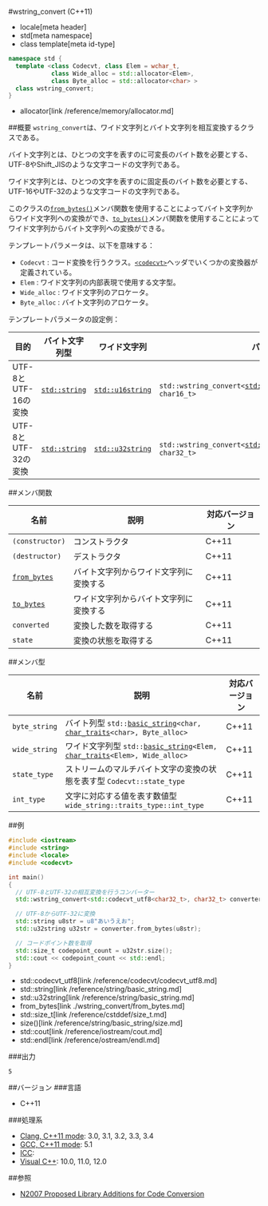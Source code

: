 #wstring_convert (C++11)
* locale[meta header]
* std[meta namespace]
* class template[meta id-type]

```cpp
namespace std {
  template <class Codecvt, class Elem = wchar_t,
            class Wide_alloc = std::allocator<Elem>,
            class Byte_alloc = std::allocator<char> >
  class wstring_convert;
}
```
* allocator[link /reference/memory/allocator.md]

##概要
`wstring_convert`は、ワイド文字列とバイト文字列を相互変換するクラスである。

バイト文字列とは、ひとつの文字を表すのに可変長のバイト数を必要とする、UTF-8やShift_JISのような文字コードの文字列である。

ワイド文字列とは、ひとつの文字を表すのに固定長のバイト数を必要とする、UTF-16やUTF-32のような文字コードの文字列である。

このクラスの[`from_bytes()`](./wstring_convert/from_bytes.md)メンバ関数を使用することによってバイト文字列からワイド文字列への変換ができ、[`to_bytes()`](./wstring_convert/to_bytes.md)メンバ関数を使用することによってワイド文字列からバイト文字列への変換ができる。


テンプレートパラメータは、以下を意味する：

- `Codecvt` : コード変換を行うクラス。[`<codecvt>`](/reference/codecvt.md)ヘッダでいくつかの変換器が定義されている。
- `Elem` : ワイド文字列の内部表現で使用する文字型。
- `Wide_alloc` : ワイド文字列のアロケータ。
- `Byte_alloc` : バイト文字列のアロケータ。


テンプレートパラメータの設定例：

| 目的 | バイト文字列型 | ワイド文字列 | パラメータ |
|------|------------|-------|-------|
| UTF-8とUTF-16の変換 | [`std::string`][std-string] | [`std::u16string`][std-string] | `std::wstring_convert<`[`std::codecvt_utf8_utf16`][utf8-16]`<char16_t>, char16_t>` |
| UTF-8とUTF-32の変換 | [`std::string`][std-string] | [`std::u32string`][std-string] | `std::wstring_convert<`[`std::codecvt_utf8`][utf8]`<char32_t>, char32_t>` |

[std-string]: /reference/string/basic_string.md
[utf8-16]: /reference/codecvt/codecvt_utf8_utf16.md
[utf8]: /reference/codecvt/codecvt_utf8.md


##メンバ関数

| 名前 | 説明 | 対応バージョン |
|----------------------------|----------------------------------|-------|
| `(constructor)` | コンストラクタ | C++11 |
| `(destructor)`  | デストラクタ | C++11 |
| [`from_bytes`](./wstring_convert/from_bytes.md)    | バイト文字列からワイド文字列に変換する | C++11 |
| [`to_bytes`](./wstring_convert/to_bytes.md)        | ワイド文字列からバイト文字列に変換する | C++11 |
| `converted`     | 変換した数を取得する | C++11 |
| `state`         | 変換の状態を取得する | C++11 |


##メンバ型

| 名前 | 説明 | 対応バージョン |
|--------------------------|---------------------------------------|-------|
| `byte_string` | バイト列型 `std::`[`basic_string`](/reference/string/basic_string.md)`<char, `[`char_traits`](/reference/string/char_traits.md)`<char>, Byte_alloc>` | C++11 |
| `wide_string` | ワイド文字列型 `std::`[`basic_string`](/reference/string/basic_string.md)`<Elem, `[`char_traits`](/reference/string/char_traits.md)`<Elem>, Wide_alloc>` | C++11 |
| `state_type` | ストリームのマルチバイト文字の変換の状態を表す型 `Codecvt::state_type` | C++11 |
| `int_type` | 文字に対応する値を表す数値型 `wide_string::traits_type::int_type` | C++11 |


##例
```cpp
#include <iostream>
#include <string>
#include <locale>
#include <codecvt>

int main()
{
  // UTF-8とUTF-32の相互変換を行うコンバーター
  std::wstring_convert<std::codecvt_utf8<char32_t>, char32_t> converter;

  // UTF-8からUTF-32に変換
  std::string u8str = u8"あいうえお";
  std::u32string u32str = converter.from_bytes(u8str);

  // コードポイント数を取得
  std::size_t codepoint_count = u32str.size();
  std::cout << codepoint_count << std::endl;
}
```
* std::codecvt_utf8[link /reference/codecvt/codecvt_utf8.md]
* std::string[link /reference/string/basic_string.md]
* std::u32string[link /reference/string/basic_string.md]
* from_bytes[link ./wstring_convert/from_bytes.md]
* std::size_t[link /reference/cstddef/size_t.md]
* size()[link /reference/string/basic_string/size.md]
* std::cout[link /reference/iostream/cout.md]
* std::endl[link /reference/ostream/endl.md]

###出力
```
5
```

##バージョン
###言語
- C++11

###処理系
- [Clang, C++11 mode](/implementation.md#clang): 3.0, 3.1, 3.2, 3.3, 3.4
- [GCC, C++11 mode](/implementation.md#gcc): 5.1
- [ICC](/implementation.md#icc):
- [Visual C++](/implementation.md#visual_cpp): 10.0, 11.0, 12.0


##参照
- [N2007 Proposed Library Additions for Code Conversion](http://www.open-std.org/jtc1/sc22/wg21/docs/papers/2006/n2007.html)

